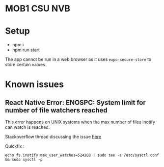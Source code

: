 # MOB1 CSU NVB

# Setup

- npm i
- npm run start

The app cannot be run in a web browser as it uses `expo-secure-store` to store certain values.

# Known issues

## React Native Error: ENOSPC: System limit for number of file watchers reached

This error happens on UNIX systems when the max number of files inotify can watch is reached.

Stackoverflow thread discussing the issue [here](https://stackoverflow.com/questions/55763428/react-native-error-enospc-system-limit-for-number-of-file-watchers-reached)

Quickfix :

```
echo fs.inotify.max_user_watches=524288 | sudo tee -a /etc/sysctl.conf && sudo sysctl -p
```
